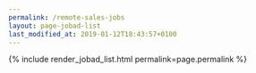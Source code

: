 ```yaml
---
permalink: /remote-sales-jobs
layout: page-jobad-list
last_modified_at: 2019-01-12T18:43:57+0100
---
```

{% include render_jobad_list.html permalink=page.permalink %}
